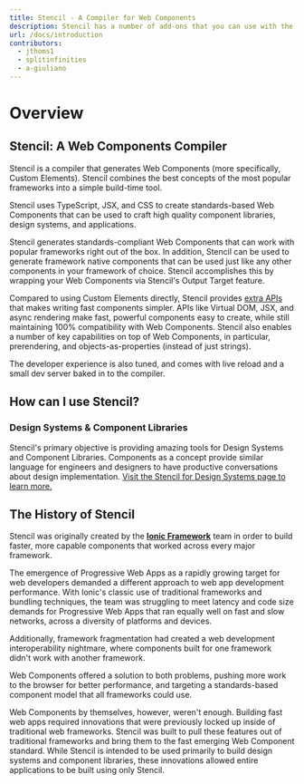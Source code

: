 ```yaml
---
title: Stencil - A Compiler for Web Components
description: Stencil has a number of add-ons that you can use with the build process.
url: /docs/introduction
contributors:
  - jthoms1
  - splitinfinities
  - a-giuliano
---
```


# Overview

## Stencil: A Web Components Compiler

Stencil is a compiler that generates Web Components (more specifically, Custom Elements). Stencil combines the best concepts of the most popular frameworks into a simple build-time tool.

Stencil uses TypeScript, JSX, and CSS to create standards-based Web Components that can be used to craft high quality component libraries, design systems, and applications.

Stencil generates standards-compliant Web Components that can work with popular frameworks right out of the box. In addition, Stencil can be used to generate framework native components that can be used just like any other components in your framework of choice. Stencil accomplishes this by wrapping your Web Components via Stencil's Output Target feature.

Compared to using Custom Elements directly, Stencil provides [extra APIs](https://stenciljs.com/docs/api) that makes writing fast components simpler. APIs like Virtual DOM, JSX, and async rendering make fast, powerful components easy to create, while still maintaining 100% compatibility with Web Components. Stencil also enables a number of key capabilities on top of Web Components, in particular, prerendering, and objects-as-properties (instead of just strings).

The developer experience is also tuned, and comes with live reload and a small dev server baked in to the compiler.

## How can I use Stencil?

### Design Systems & Component Libraries

Stencil's primary objective is providing amazing tools for Design Systems and Component Libraries. Components as a concept provide similar language for engineers and designers to have productive conversations about design implementation. [Visit the Stencil for Design Systems page to learn more.](https://stenciljs.com/docs/stencil-for-design-systems)

## The History of Stencil

Stencil was originally created by the **[Ionic Framework](http://ionicframework.com/)** team in order to build faster, more capable components that worked across every major framework.

The emergence of Progressive Web Apps as a rapidly growing target for web developers demanded a different approach to web app development performance. With Ionic's classic use of traditional frameworks and bundling techniques, the team was struggling to meet latency and code size demands for Progressive Web Apps that ran equally well on fast and slow networks, across a diversity of platforms and devices.

Additionally, framework fragmentation had created a web development interoperability nightmare, where components built for one framework didn't work with another framework.

Web Components offered a solution to both problems, pushing more work to the browser for better performance, and targeting a standards-based component model that all frameworks could use.

Web Components by themselves, however, weren't enough. Building fast web apps required innovations that were previously locked up inside of traditional web frameworks. Stencil was built to pull these features out of traditional frameworks and bring them to the fast emerging Web Component standard. While Stencil is intended to be used primarily to build design systems and component libraries, these innovations allowed entire applications to be built using only Stencil.
